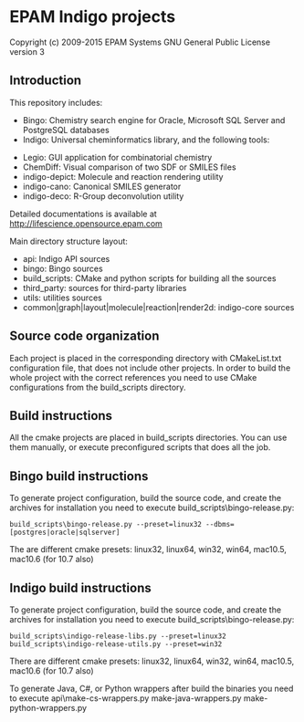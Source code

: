 # EPAM Indigo projects #

Copyright (c) 2009-2015 EPAM Systems
GNU General Public License version 3

## Introduction ##

This repository includes:
 * Bingo: Chemistry search engine for Oracle, Microsoft SQL Server and PostgreSQL databases
 * Indigo: Universal cheminformatics library, and the following tools:
  - Legio: GUI application for combinatorial chemistry
  - ChemDiff: Visual comparison of two SDF or SMILES files
  - indigo-depict: Molecule and reaction rendering utility
  - indigo-cano: Canonical SMILES generator
  - indigo-deco: R-Group deconvolution utility

Detailed documentations is available at http://lifescience.opensource.epam.com

Main directory structure layout:
 * api: Indigo API sources
 * bingo: Bingo sources
 * build_scripts: CMake and python scripts for building all the sources
 * third_party: sources for third-party libraries
 * utils: utilities sources
 * common|graph|layout|molecule|reaction|render2d: indigo-core sources

## Source code organization ##

Each project is placed in the corresponding directory with CMakeList.txt configuration
file, that does not include other projects. In order to build the whole project with the
correct references you need to use CMake configurations from the build_scripts directory.

## Build instructions ##

All the cmake projects are placed in build_scripts directories. You can use them manually,
or execute preconfigured scripts that does all the job.

## Bingo build instructions ##

To generate project configuration, build the source code, and create the archives for 
installation you need to execute build_scripts\bingo-release.py:

	build_scripts\bingo-release.py --preset=linux32 --dbms=[postgres|oracle|sqlserver]

The are different cmake presets:
	linux32, linux64, win32, win64, mac10.5, mac10.6 (for 10.7 also)

## Indigo build instructions ##

To generate project configuration, build the source code, and create the archives for 
installation you need to execute build_scripts\bingo-release.py:

	build_scripts\indigo-release-libs.py --preset=linux32
	build_scripts\indigo-release-utils.py --preset=win32

There are different cmake presets:
	linux32, linux64, win32, win64, mac10.5, mac10.6 (for 10.7 also)

To generate Java, C#, or Python wrappers after build the binaries you need to execute
	api\make-cs-wrappers.py
	make-java-wrappers.py
	make-python-wrappers.py


